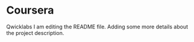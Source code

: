 # Coursera
Qwicklabs
I am editing the README file. Adding some more details about the project description.
